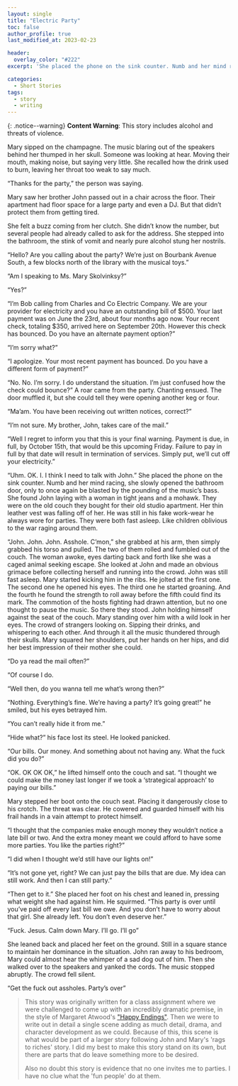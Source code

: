 ```yaml
---
layout: single
title: "Electric Party"
toc: false
author_profile: true
last_modified_at: 2023-02-23

header:
  overlay_color: "#222"
excerpt: 'She placed the phone on the sink counter. Numb and her mind racing, she slowly opened the bathroom door, only to once again be blasted by the pounding of the music’s bass.'

categories:
  - Short Stories
tags:
  - story
  - writing
---
```


{: .notice--warning}
**Content Warning**: This story includes alcohol and threats of violence.


Mary sipped on the champagne. The music blaring out of the speakers behind her thumped in her skull. Someone was looking at hear. Moving their mouth, making noise, but saying very little. She recalled how the drink used to burn, leaving her throat too weak to say much.

“Thanks for the party,” the person was saying.

Mary saw her brother John passed out in a chair across the floor. Their apartment had floor space for a large party and even a DJ. But that didn’t protect them from getting tired.

She felt a buzz coming from her clutch. She didn’t know the number, but several people had already called to ask for the address. She stepped into the bathroom, the stink of vomit and nearly pure alcohol stung her nostrils.

“Hello? Are you calling about the party? We’re just on Bourbank Avenue South, a few blocks north of the library with the musical toys.”

“Am I speaking to Ms. Mary Skolvinksy?”

“Yes?”

“I’m Bob calling from Charles and Co Electric Company. We are your provider for electricity and you have an outstanding bill of $500. Your last payment was on June the 23rd, about four months ago now. Your recent check, totaling $350, arrived here on September 20th. However this check has bounced. Do you have an alternate payment option?”

“I’m sorry what?”

“I apologize. Your most recent payment has bounced. Do you have a different form of payment?”

“No. No. I’m sorry. I do understand the situation. I’m just confused how the check could bounce?”
A roar came from the party. Chanting ensued. The door muffled it, but she could tell they were opening another keg or four.

“Ma’am. You have been receiving out written notices, correct?”

“I’m not sure. My brother, John, takes care of the mail.”

“Well I regret to inform you that this is your final warning. Payment is due, in full, by October 15th, that would be this upcoming Friday. Failure to pay in full by that date will result in termination of services. Simply put, we’ll cut off your electricity.”

“Uhm. OK. I. I think I need to talk with John.” She placed the phone on the sink counter. Numb and her mind racing, she slowly opened the bathroom door, only to once again be blasted by the pounding of the music’s bass.
She found John laying with a woman in tight jeans and a mohawk. They were on the old couch they bought for their old studio apartment. Her thin leather vest was falling off of her. He was still in his fake work-wear he always wore for parties. They were both fast asleep. Like children oblivious to the war raging around them. 

“John. John. John. Asshole. C’mon,” she grabbed at his arm, then simply grabbed his torso and pulled. The two of them rolled and fumbled out of the couch. The woman awoke, eyes darting back and forth like she was a caged animal seeking escape. She looked at John and made an obvious grimace before collecting herself and running into the crowd. John was still fast asleep.
Mary started kicking him in the ribs. He jolted at the first one. The second one he opened his eyes. The third one he started groaning. And the fourth he found the strength to roll away before the fifth could find its mark. The commotion of the hosts fighting had drawn attention, but no one thought to pause the music. So there they stood. John holding himself against the seat of the couch. Mary standing over him with a wild look in her eyes. The crowd of strangers looking on. Sipping their drinks, and whispering to each other. And through it all the music thundered through their skulls. Mary squared her shoulders, put her hands on her hips, and did her best impression of their mother she could.

“Do ya read the mail often?”

“Of course I do.

“Well then, do you wanna tell me what’s wrong then?”

“Nothing. Everything’s fine. We’re having a party? It’s going great!” he smiled, but his eyes betrayed him.

“You can’t really hide it from me.”

“Hide what?” his face lost its steel. He looked panicked.

“Our bills. Our money. And something about not having any. What the fuck did you do?”

“OK. OK OK OK,” he lifted himself onto the couch and sat. “I thought we could make the money last longer if we took a ‘strategical approach’ to paying our bills.”

Mary stepped her boot onto the couch seat. Placing it dangerously close to his crotch. The threat was clear. He cowered and guarded himself with his frail hands in a vain attempt to protect himself.

“I thought that the companies make enough money they wouldn’t notice a late bill or two. And the extra money meant we could afford to have some more parties. You like the parties right?”

“I did when I thought we’d still have our lights on!”

“It’s not gone yet, right? We can just pay the bills that are due. My idea can still work. And then I can still party.”

“Then get to it.” She placed her foot on his chest and leaned in, pressing what weight she had against him. He squirmed. “This party is over until you’ve paid off every last bill we owe. And you don’t have to worry about that girl. She already left. You don’t even deserve her.”

“Fuck. Jesus. Calm down Mary. I’ll go. I’ll go”

She leaned back and placed her feet on the ground. Still in a square stance to maintain her dominance in the situation. John ran away to his bedroom, Mary could almost hear the whimper of a sad dog out of him. Then she walked over to the speakers and yanked the cords. The music stopped abruptly. The crowd fell silent.

“Get the fuck out assholes. Party’s over”


> This story was originally written for a class assignment where we were challenged to come up with an incredibly dramatic premise, in the style of Margaret Atwood's ["Happy Endings"](https://genius.com/Margaret-atwood-happy-endings-annotated). Then we were to write out in detail a single scene adding as much detail, drama, and character development as we could. Because of this, this scene is what would be part of a larger story following John and Mary's 'rags to riches' story. I did my best to make this story stand on its own, but there are parts that do leave something more to be desired.
>
> Also no doubt this story is evidence that no one invites me to parties. I have no clue what the 'fun people' do at them.